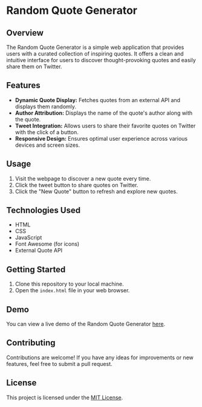 # Random Quote Generator

## Overview

The Random Quote Generator is a simple web application that provides users with a curated collection of inspiring quotes. It offers a clean and intuitive interface for users to discover thought-provoking quotes and easily share them on Twitter.

## Features

- **Dynamic Quote Display:** Fetches quotes from an external API and displays them randomly.
- **Author Attribution:** Displays the name of the quote's author along with the quote.
- **Tweet Integration:** Allows users to share their favorite quotes on Twitter with the click of a button.
- **Responsive Design:** Ensures optimal user experience across various devices and screen sizes.

## Usage

1. Visit the webpage to discover a new quote every time.
2. Click the tweet button to share quotes on Twitter.
3. Click the "New Quote" button to refresh and explore new quotes.

## Technologies Used

- HTML
- CSS
- JavaScript
- Font Awesome (for icons)
- External Quote API

## Getting Started

1. Clone this repository to your local machine.
2. Open the `index.html` file in your web browser.

## Demo

You can view a live demo of the Random Quote Generator [here]( https://abhi773925.github.io/Random-Quotes-Generator/).

## Contributing

Contributions are welcome! If you have any ideas for improvements or new features, feel free to submit a pull request.

## License

This project is licensed under the [MIT License](LICENSE).

